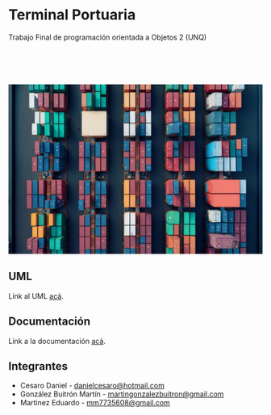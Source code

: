 # Terminal Portuaria

Trabajo Final de programación orientada a Objetos 2 (UNQ)
<br> </br>
<br> </br>
<br> </br>
![Terminal](https://github.com/Eduardo73Martinez/MMD-Terminal_Portuaria/blob/main/terminalPortuaria.jpg)


## UML 

Link al UML [acá](https://drive.google.com/file/d/1Vc3NjyPhuk1Eb3kPUm8uWrePLjnZ5dR4/view?usp=sharing).


## Documentación

Link a la documentación [acá](https://github.com/Eduardo73Martinez/MMD-Terminal_Portuaria/blob/main/UML.pdf).


## Integrantes 

- Cesaro Daniel           - danielcesaro@hotmail.com
- González Buitrón Martín - martingonzalezbuitron@gmail.com
- Martinez Eduardo        - mm7735608@gmail.com
